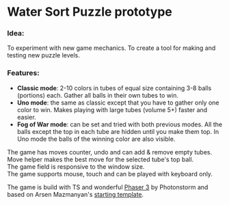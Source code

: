 # Water Sort Puzzle prototype

### Idea:

To experiment with new game mechanics. To create a tool for making and testing new puzzle levels. 

### Features:

-   **Classic mode**: 2-10 colors in tubes of equal size containing 3-8 balls (portions) each. Gather all balls in their own tubes to win.
-   **Uno mode**: the same as classic except that you have to gather only one color to win. Makes playing with large tubes (volume 5+) faster and easier.
-   **Fog of War mode**: can be set and tried with both previous modes. All the balls except the top in each tube are hidden until you make them top. In Uno mode the balls of the winning color are also visible.

The game has moves counter, undo and can add & remove empty tubes.  
Move helper makes the best move for the selected tube's top ball.  
The game field is responsive to the window size.  
The game supports mouse, touch and can be played with keyboard only.

The game is build with TS and wonderful [Phaser 3](https://github.com/photonstorm/phaser) by Photonstorm and based on Arsen Mazmanyan's [starting template](https://github.com/arsenmazmanyan/phaser3-starting-template).

